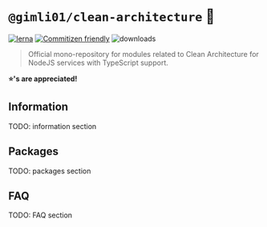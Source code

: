# `@gimli01/clean-architecture` 🚀

[![lerna](https://img.shields.io/badge/maintained%20with-lerna-cc00ff.svg)](https://lerna.js.org/)
[![Commitizen friendly](https://img.shields.io/badge/commitizen-friendly-brightgreen.svg)](http://commitizen.github.io/cz-cli/)
![downloads](https://img.shields.io/github/downloads/gimli01/clean-architecture/total)

> Official mono-repository for modules related to Clean Architecture for NodeJS services with TypeScript support.

**⭐️'s are appreciated!**

## Information

TODO: information section

## Packages

TODO: packages section

## FAQ

TODO: FAQ section
